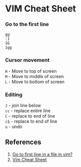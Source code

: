 # VIM Cheat Sheet

### Go to the first line
```
gg
:1
1G
1gg
```

### Cursor movement

`H` - Move to top of screen<br/>
`M` - Move to middle of screen<br/>
`L` - Move to bottom of screen<br/>

### Editing

`J` - join line below<br/>
`cc` - replace entire line<br/>
`C` - replace to end of line<br/>
`c$` - replace to end of line<br/>
`u` - undo<br/>

## References

1. [Go to first line in a file in vim?](https://stackoverflow.com/a/5507386/6146580)
1. [Vim Cheat Sheet](https://vim.rtorr.com/)
